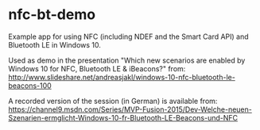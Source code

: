# nfc-bt-demo
Example app for using NFC (including NDEF and the Smart Card API) and Bluetooth LE in Windows 10.

Used as demo in the presentation "Which new scenarios are enabled by Windows 10 for NFC, Bluetooth LE & iBeacons?" from:
http://www.slideshare.net/andreasjakl/windows-10-nfc-bluetooth-le-beacons-100

A recorded version of the session (in German) is available from:
https://channel9.msdn.com/Series/MVP-Fusion-2015/Dev-Welche-neuen-Szenarien-ermglicht-Windows-10-fr-Bluetooth-LE-Beacons-und-NFC